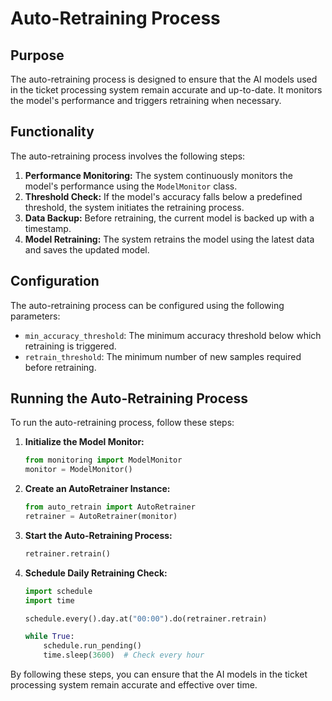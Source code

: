 # Auto-Retraining Process

## Purpose
The auto-retraining process is designed to ensure that the AI models used in the ticket processing system remain accurate and up-to-date. It monitors the model's performance and triggers retraining when necessary.

## Functionality
The auto-retraining process involves the following steps:
1. **Performance Monitoring:** The system continuously monitors the model's performance using the `ModelMonitor` class.
2. **Threshold Check:** If the model's accuracy falls below a predefined threshold, the system initiates the retraining process.
3. **Data Backup:** Before retraining, the current model is backed up with a timestamp.
4. **Model Retraining:** The system retrains the model using the latest data and saves the updated model.

## Configuration
The auto-retraining process can be configured using the following parameters:
- `min_accuracy_threshold`: The minimum accuracy threshold below which retraining is triggered.
- `retrain_threshold`: The minimum number of new samples required before retraining.

## Running the Auto-Retraining Process
To run the auto-retraining process, follow these steps:

1. **Initialize the Model Monitor:**
   ```python
   from monitoring import ModelMonitor
   monitor = ModelMonitor()
   ```

2. **Create an AutoRetrainer Instance:**
   ```python
   from auto_retrain import AutoRetrainer
   retrainer = AutoRetrainer(monitor)
   ```

3. **Start the Auto-Retraining Process:**
   ```python
   retrainer.retrain()
   ```

4. **Schedule Daily Retraining Check:**
   ```python
   import schedule
   import time

   schedule.every().day.at("00:00").do(retrainer.retrain)

   while True:
       schedule.run_pending()
       time.sleep(3600)  # Check every hour
   ```

By following these steps, you can ensure that the AI models in the ticket processing system remain accurate and effective over time.
